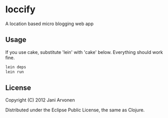 # loccify

A location based micro blogging web app

## Usage

If you use cake, substitute 'lein' with 'cake' below. Everything should work fine.

```bash
lein deps
lein run
```

## License

Copyright (C) 2012 Jani Arvonen

Distributed under the Eclipse Public License, the same as Clojure.


